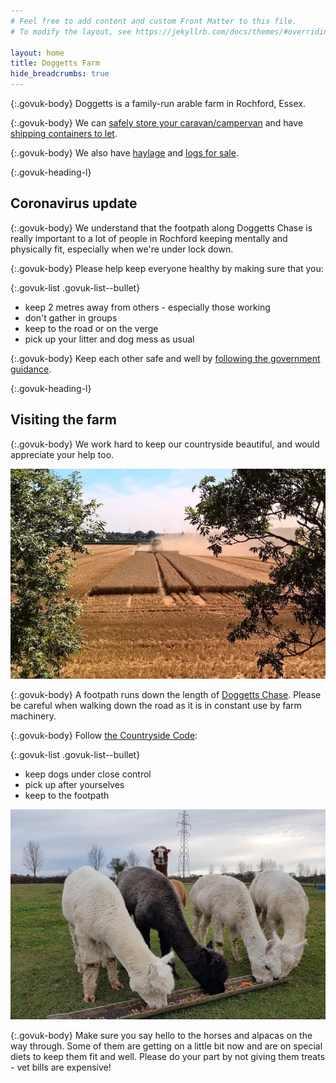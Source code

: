 ```yaml
---
# Feel free to add content and custom Front Matter to this file.
# To modify the layout, see https://jekyllrb.com/docs/themes/#overriding-theme-defaults

layout: home
title: Doggetts Farm
hide_breadcrumbs: true
---
```


{:.govuk-body}
Doggetts is a family-run arable farm in Rochford, Essex.

{:.govuk-body}
We can [safely store your caravan/campervan](/caravan-storage) and have [shipping containers to let](container-storage).

{:.govuk-body}
We also have [haylage](/contact) and [logs for sale](/logs-for-sale).

{:.govuk-heading-l}
## Coronavirus update

{:.govuk-body}
We understand that the footpath along Doggetts Chase is really important to a lot of people in Rochford keeping mentally and physically fit, especially when we're under lock down.

{:.govuk-body}
Please help keep everyone healthy by making sure that you:

{:.govuk-list .govuk-list--bullet}
* keep 2 metres away from others - especially those working
* don't gather in groups
* keep to the road or on the verge
* pick up your litter and dog mess as usual

{:.govuk-body}
Keep each other safe and well by [following the government guidance](https://www.gov.uk/coronavirus).

{:.govuk-heading-l}
## Visiting the farm

{:.govuk-body}
We work hard to keep our countryside beautiful, and would appreciate your help too.

![a yellow combine finishing harvesting a golden field of wheat in the sunshine](/assets/combine/combine-3x2-min.jpg)

{:.govuk-body}
A footpath runs down the length of [Doggetts Chase](https://goo.gl/maps/uPhC6CQuBXt6qDrZ8). Please be careful when walking down the road as it is in constant use by farm machinery.

{:.govuk-body}
Follow [the Countryside Code](https://en.wikipedia.org/wiki/The_Country_Code):

{:.govuk-list .govuk-list--bullet}
* keep dogs under close control
* pick up after yourselves
* keep to the footpath

![Four alpacas having a breakfast of feed and carrots, with a fifth keeping watch like a meerkat](/assets/alpacas-min.jpg)

{:.govuk-body}
Make sure you say hello to the horses and alpacas on the way through. Some of them are getting on a little bit now and are on special diets to keep them fit and well. Please do your part by not giving them treats - vet bills are expensive!
